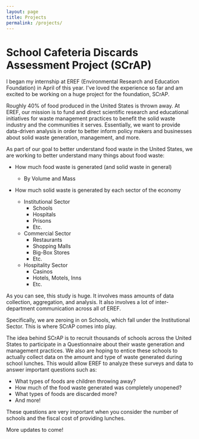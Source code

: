```yaml
---
layout: page
title: Projects
permalink: /projects/
---
```

# School Cafeteria Discards Assessment Project (SCrAP)

I began my internship at EREF (Environmental Research and Education Foundation) in April of this year. I've loved the experience so far and am excited to be working on a huge project for the foundation, SCrAP.

Roughly 40% of food produced in the United States is thrown away.  At EREF, our mission is to fund and direct scientific research and educational initiatives for waste management practices to benefit the solid waste industry and the communities it serves.
Essentially, we want to provide data-driven analysis in order to better inform policy makers and businesses about solid waste generation, management, and more.  

As part of our goal to better understand food waste in the United States, we are working to better understand many things about food waste:

* How much food waste is generated (and solid waste in general)
  * By Volume and Mass

* How much solid waste is generated by each sector of the economy
  * Institutional Sector
    * Schools
    * Hospitals
    * Prisons
    * Etc.
  * Commercial Sector
    * Restaurants
    * Shopping Malls
    * Big-Box Stores
    * Etc. 
  * Hospitality Sector
    * Casinos
    * Hotels, Motels, Inns
    * Etc. 

As you can see, this study is huge.  It involves mass amounts of data collection, aggregation, and analysis.  It also involves a lot of inter-department communication across all of EREF. 

Specifically, we are zeroing in on Schools, which fall under the Institutional Sector.  This is where SCrAP comes into play.

The idea behind SCrAP is to recruit thousands of schools across the United States to participate in a Questionnaire about their waste generation and management practices.
We also are hoping to entice these schools to actually collect data on the amount and type of waste generated during school lunches.  This would allow EREF to analyze these surveys and data to answer important questions such as: 

* What types of foods are children throwing away?
* How much of the food waste generated was completely unopened?
* What types of foods are discarded more?
* And more! 

These questions are very important when you consider the number of schools and the fiscal cost of providing lunches. 

More updates to come!

